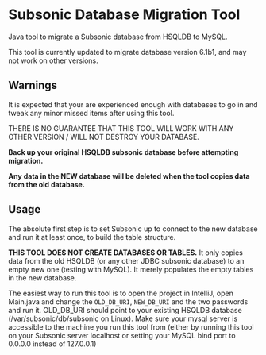 Subsonic Database Migration Tool
=================================

Java tool to migrate a Subsonic database from HSQLDB to MySQL.

This tool is currently updated to migrate database version 6.1b1, and may not work on other versions.

Warnings
--------

It is expected that your are experienced enough with databases to go in
and tweak any minor missed items after using this tool.

THERE IS NO GUARANTEE THAT THIS TOOL WILL WORK WITH ANY OTHER VERSION / WILL NOT DESTROY YOUR DATABASE.

**Back up your original HSQLDB subsonic database before attempting migration.**

**Any data in the NEW database will be deleted when the tool copies data from the old database.**

Usage
-----

The absolute first step is to set Subsonic up to connect to the new database and run it at least once, to
build the table structure. 

**THIS TOOL DOES NOT CREATE DATABASES OR TABLES.** It only copies data from the old HSQLDB (or any other JDBC subsonic database) 
to an empty new one (testing with MySQL). It merely populates the empty tables in the new database.

The easiest way to run this tool is to open the project in IntelliJ, open Main.java and change the `OLD_DB_URI`, `NEW_DB_URI`
and the two passwords and run it. OLD_DB_URI should point to your existing HSQLDB database (/var/subsonic/db/subsonic on Linux). 
Make sure your mysql server is accessible to the machine you run this tool from
(either by running this tool on your Subsonic server localhost or setting your MySQL bind port to 0.0.0.0 instead of 127.0.0.1)